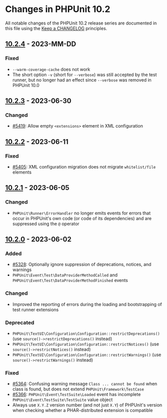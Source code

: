 # Changes in PHPUnit 10.2

All notable changes of the PHPUnit 10.2 release series are documented in this file using the [Keep a CHANGELOG](https://keepachangelog.com/) principles.

## [10.2.4] - 2023-MM-DD

### Fixed

* `--warm-coverage-cache` does not work
* The short option `-v` (short for `--verbose`)  was still accepted by the test runner, but no longer had an effect since `--verbose` was removed in PHPUnit 10.0

## [10.2.3] - 2023-06-30

### Changed

* [#5419](https://github.com/sebastianbergmann/phpunit/pull/5419): Allow empty `<extensions>` element in XML configuration

## [10.2.2] - 2023-06-11

### Fixed

* [#5405](https://github.com/sebastianbergmann/phpunit/issues/5405): XML configuration migration does not migrate `whitelist/file` elements

## [10.2.1] - 2023-06-05

### Changed

* `PHPUnit\Runner\ErrorHandler` no longer emits events for errors that occur in PHPUnit's own code (or code of its dependencies) and are suppressed using the `@` operator

## [10.2.0] - 2023-06-02

### Added

* [#5328](https://github.com/sebastianbergmann/phpunit/issues/5328): Optionally ignore suppression of deprecations, notices, and warnings
* `PHPUnit\Event\Test\DataProviderMethodCalled` and `PHPUnit\Event\Test\DataProviderMethodFinished` events

### Changed

* Improved the reporting of errors during the loading and bootstrapping of test runner extensions

### Deprecated

* `PHPUnit\TextUI\Configuration\Configuration::restrictDeprecations()` (use `source()->restrictDeprecations()` instead)
* `PHPUnit\TextUI\Configuration\Configuration::restrictNotices()` (use `source()->restrictNotices()` instead)
* `PHPUnit\TextUI\Configuration\Configuration::restrictWarnings()` (use `source()->restrictWarnings()` instead)

### Fixed

* [#5364](https://github.com/sebastianbergmann/phpunit/issues/5364): Confusing warning message `Class ... cannot be found` when class is found, but does not extend `PHPUnit\Framework\TestCase`
* [#5366](https://github.com/sebastianbergmann/phpunit/issues/5366): `PHPUnit\Event\TestSuite\Loaded` event has incomplete `PHPUnit\Event\TestSuite\TestSuite` value object
* Always use `X.Y.Z` version number (and not just `X.Y`) of PHPUnit's version when checking whether a PHAR-distributed extension is compatible

[10.2.4]: https://github.com/sebastianbergmann/phpunit/compare/10.2.3...10.2
[10.2.3]: https://github.com/sebastianbergmann/phpunit/compare/10.2.2...10.2.3
[10.2.2]: https://github.com/sebastianbergmann/phpunit/compare/10.2.1...10.2.2
[10.2.1]: https://github.com/sebastianbergmann/phpunit/compare/10.2.0...10.2.1
[10.2.0]: https://github.com/sebastianbergmann/phpunit/compare/10.1.3...10.2.0
